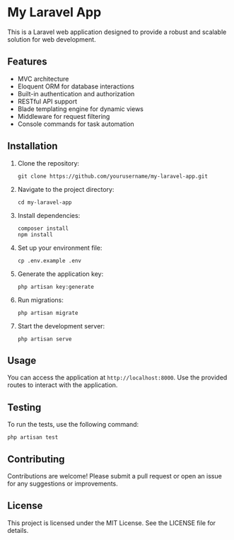 # My Laravel App

This is a Laravel web application designed to provide a robust and scalable solution for web development.

## Features

- MVC architecture
- Eloquent ORM for database interactions
- Built-in authentication and authorization
- RESTful API support
- Blade templating engine for dynamic views
- Middleware for request filtering
- Console commands for task automation

## Installation

1. Clone the repository:
   ```
   git clone https://github.com/yourusername/my-laravel-app.git
   ```

2. Navigate to the project directory:
   ```
   cd my-laravel-app
   ```

3. Install dependencies:
   ```
   composer install
   npm install
   ```

4. Set up your environment file:
   ```
   cp .env.example .env
   ```

5. Generate the application key:
   ```
   php artisan key:generate
   ```

6. Run migrations:
   ```
   php artisan migrate
   ```

7. Start the development server:
   ```
   php artisan serve
   ```

## Usage

You can access the application at `http://localhost:8000`. Use the provided routes to interact with the application.

## Testing

To run the tests, use the following command:
```
php artisan test
```

## Contributing

Contributions are welcome! Please submit a pull request or open an issue for any suggestions or improvements.

## License

This project is licensed under the MIT License. See the LICENSE file for details.